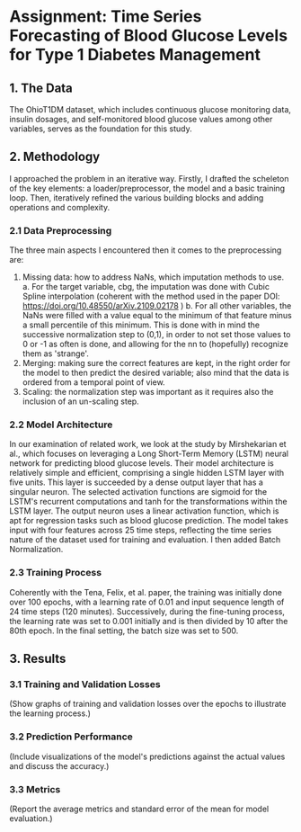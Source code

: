 
# Assignment: Time Series Forecasting of Blood Glucose Levels for Type 1 Diabetes Management
## 1. The Data
The OhioT1DM dataset, which includes continuous glucose monitoring data, insulin dosages, and self-monitored blood glucose values among other variables, serves as the foundation for this study.
## 2. Methodology
I approached the problem in an iterative way. 
Firstly, I drafted the scheleton of the key elements: a loader/preprocessor, the model and a basic training loop.
Then, iteratively refined the various building blocks and adding operations and complexity.

### 2.1 Data Preprocessing
The three main aspects I encountered then it comes to the preprocessing are:
1. Missing data: how to address NaNs, which imputation methods to use.
    a. For the target variable, cbg, the imputation was done with Cubic Spline interpolation (coherent with the method used in the paper DOI: https://doi.org/10.48550/arXiv.2109.02178 )
    b. For all other variables, the NaNs were filled with a value equal to the minimum of that feature minus a small percentile of this minimum. This is done with in mind the successive normalization step to (0,1), in order to not set those values to 0 or -1 as often is done, and allowing for the nn to (hopefully) recognize them as 'strange'.
3. Merging: making sure the correct features are kept, in the right order for the model to then predict the desired variable; also mind that the data is ordered from a temporal point of view.
4. Scaling: the normalization step was important as it requires also the inclusion of an un-scaling step.

### 2.2 Model Architecture
In our examination of related work, we look at the study by Mirshekarian et al., which focuses on leveraging a Long Short-Term Memory (LSTM) neural network for predicting blood glucose levels. Their model architecture is relatively simple and efficient, comprising a single hidden LSTM layer with five units. This layer is succeeded by a dense output layer that has a singular neuron. The selected activation functions are sigmoid for the LSTM's recurrent computations and tanh for the transformations within the LSTM layer. The output neuron uses a linear activation function, which is apt for regression tasks such as blood glucose prediction. The model takes input with four features across 25 time steps, reflecting the time series nature of the dataset used for training and evaluation.
I then added Batch Normalization.

### 2.3 Training Process
Coherently with the Tena, Felix, et al. paper, the training was initially done over 100 epochs, with a learning rate of 0.01 and input sequence length of 24 time steps (120 minutes).
Successively, during the fine-tuning process, the learning rate was set to 0.001 initially and is then divided by 10 after the 80th epoch.
In the final setting, the batch size was set to 500.

## 3. Results
### 3.1 Training and Validation Losses
(Show graphs of training and validation losses over the epochs to illustrate the learning process.)

### 3.2 Prediction Performance
(Include visualizations of the model's predictions against the actual values and discuss the accuracy.)

### 3.3 Metrics
(Report the average metrics and standard error of the mean for model evaluation.)

